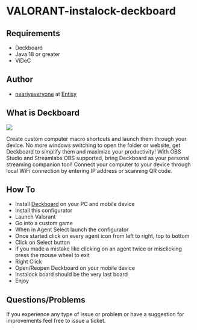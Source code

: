 
# VALORANT-instalock-deckboard


## Requirements

- Deckboard
- Java 18 or greater
- ViDeC


## Author

- [neariyeveryone](https://www.github.com/neariyeveryone) at [Entisy](https://www.github.com/Entisy-com)


## What is Deckboard

![](https://deckboard.app/_nuxt/img/featured-desktop.c893dd9.png)

Create custom computer macro shortcuts and launch them through your device. No more windows switching to open the folder or website, get Deckboard to simplify them and maximize your productivity! With OBS Studio and Streamlabs OBS supported, bring Deckboard as your personal streaming companion tool! Connect your computer to your device through local WiFi connection by entering IP address or scanning QR code.
## How To

- Install [Deckboard](https://deckboard.app) on your PC and mobile device
- Install this configurator
- Launch Valorant
- Go into a custom game
- When in Agent Select launch the configurator
- Once started click on every agent icon from left to right, top to bottom
- Click on Select button
- if you made a mistake like clicking on an agent twice or misclicking press the mouse wheel to exit
- Right Click
- Open/Reopen Deckboard on your mobile device
- Instalock board should be the very last board
- Enjoy
## Questions/Problems

If you experience any type of issue or problem or have a suggestion for improvements feel free to issue a ticket.
